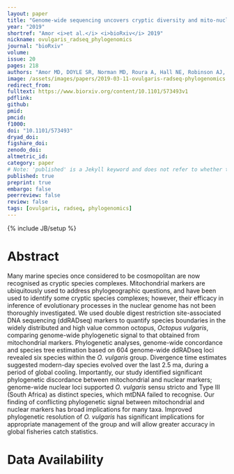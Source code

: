 ```yaml
---
layout: paper
title: "Genome-wide sequencing uncovers cryptic diversity and mito-nuclear discordance in the Octopus vulgaris species complex"
year: "2019"
shortref: "Amor <i>et al.</i> <i>bioRxiv</i> 2019"
nickname: ovulgaris_radseq_phylogenomics
journal: "bioRxiv"
volume: 
issue: 20
pages: 218
authors: "Amor MD, DOYLE SR, Norman MD, Roura A, Hall NE, Robinson AJ, Leite TS, Strugnell JM"
image: /assets/images/papers/2019-03-11-ovulgaris-radseq-phylogenomics.png
redirect_from: 
fulltext: https://www.biorxiv.org/content/10.1101/573493v1
pdflink: 
github: 
pmid: 
pmcid: 
f1000: 
doi: "10.1101/573493"
dryad_doi:
figshare_doi: 
zenodo_doi: 
altmetric_id: 
category: paper
# Note: 'published' is a Jekyll keyword and does not refer to whether the paper is published, but rather to whether this Markdown should be part of the rendered site.
published: true
preprint: true
embargo: false	
peerreview: false
review: false
tags: [ovulgaris, radseq, phylogenomics]
---
```

{% include JB/setup %}

# Abstract 

Many marine species once considered to be cosmopolitan are now recognised as cryptic species complexes. Mitochondrial markers are ubiquitously used to address phylogeographic questions, and have been used to identify some cryptic species complexes; however, their efficacy in inference of evolutionary processes in the nuclear genome has not been thoroughly investigated. We used double digest restriction site-associated DNA sequencing (ddRADseq) markers to quantify species boundaries in the widely distributed and high value common octopus, *Octopus vulgaris*, comparing genome-wide phylogenetic signal to that obtained from mitochondrial markers. Phylogenetic analyses, genome-wide concordance and species tree estimation based on 604 genome-wide ddRADseq loci revealed six species within the *O. vulgaris* group. Divergence time estimates suggested modern-day species evolved over the last 2.5 ma, during a period of global cooling. Importantly, our study identified significant phylogenetic discordance between mitochondrial and nuclear markers; genome-wide nuclear loci supported *O. vulgaris* sensu stricto and Type III (South Africa) as distinct species, which mtDNA failed to recognise. Our finding of conflicting phylogenetic signal between mitochondrial and nuclear markers has broad implications for many taxa. Improved phylogenetic resolution of *O. vulgaris* has significant implications for appropriate management of the group and will allow greater accuracy in global fisheries catch statistics.

# Data Availability




